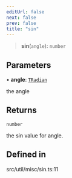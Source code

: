 ```yaml
---
editUrl: false
next: false
prev: false
title: "sin"
---
```


> **sin**(`angle`): `number`

## Parameters

• **angle**: [`TRadian`](/api/type-aliases/tradian/)

the angle

## Returns

`number`

the sin value for angle.

## Defined in

src/util/misc/sin.ts:11
